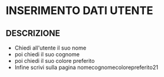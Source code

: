 # INSERIMENTO DATI UTENTE

## DESCRIZIONE

- Chiedi all'utente il suo nome
- poi chiedi il suo cognome
- poi chiedi il suo colore preferito
- Infine scrivi sulla pagina nomecognomecolorepreferito21
